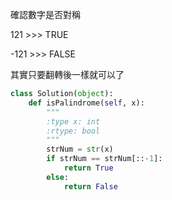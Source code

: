 確認數字是否對稱

121 >>> TRUE

-121 >>> FALSE

其實只要翻轉後一樣就可以了

```python
class Solution(object):
    def isPalindrome(self, x):
        """
        :type x: int
        :rtype: bool
        """
        strNum = str(x)
        if strNum == strNum[::-1]:
            return True
        else:
            return False
```



